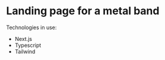 <h1 aling="center"> Landing page for a metal band </h1>

 Technologies in use: 
 - Next.js
 - Typescript
 - Tailwind 

